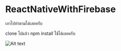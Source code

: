 # ReactNativeWithFirebase

เอาไปทำตามได้เลยครับ

clone ไปแล้ว npm install ใช้ได้เลยครับ

![Alt text](.screenshot/demo.jpg?raw=true "Demo")
